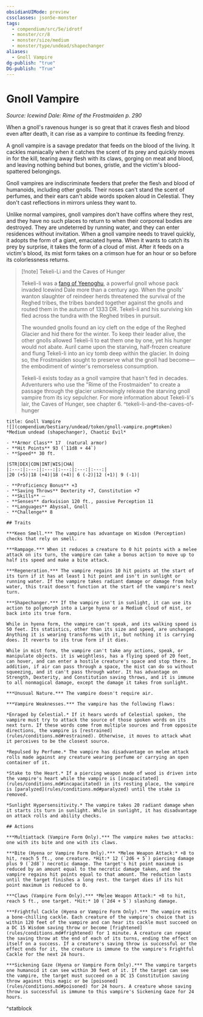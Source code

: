 ```yaml
---
obsidianUIMode: preview
cssclasses: json5e-monster
tags:
  - compendium/src/5e/idrotf
  - monster/cr/8
  - monster/size/medium
  - monster/type/undead/shapechanger
aliases:
  - Gnoll Vampire
dg-publish: "true"
DG-publish: "True"
---
```

# Gnoll Vampire
*Source: Icewind Dale: Rime of the Frostmaiden p. 290*  

When a gnoll's ravenous hunger is so great that it craves flesh and blood even after death, it can rise as a vampire to continue its feeding frenzy.

A gnoll vampire is a savage predator that feeds on the blood of the living. It cackles maniacally when it catches the scent of its prey and quickly moves in for the kill, tearing away flesh with its claws, gorging on meat and blood, and leaving nothing behind but bones, gristle, and the victim's blood-spattered belongings.

Gnoll vampires are indiscriminate feeders that prefer the flesh and blood of humanoids, including other gnolls. Their noses can't stand the scent of perfumes, and their ears can't abide words spoken aloud in Celestial. They don't cast reflections in mirrors unless they want to.

Unlike normal vampires, gnoll vampires don't have coffins where they rest, and they have no such places to return to when their corporeal bodies are destroyed. They are undeterred by running water, and they can enter residences without invitation. When a gnoll vampire needs to travel quickly, it adopts the form of a giant, emaciated hyena. When it wants to catch its prey by surprise, it takes the form of a cloud of mist. After it feeds on a victim's blood, its mist form takes on a crimson hue for an hour or so before its colorlessness returns.

> [!note] Tekeli-Li and the Caves of Hunger
> 
> Tekeli-li was a [fang of Yeenoghu](compendium/bestiary/fiend/gnoll-fang-of-yeenoghu.md), a powerful gnoll whose pack invaded Icewind Dale more than a century ago. When the gnolls' wanton slaughter of reindeer herds threatened the survival of the Reghed tribes, the tribes banded together against the gnolls and routed them in the autumn of 1333 DR. Tekeli-li and his surviving kin fled across the tundra with the Reghed tribes in pursuit.
> 
> The wounded gnolls found an icy cleft on the edge of the Reghed Glacier and hid there for the winter. To keep their leader alive, the other gnolls allowed Tekeli-li to eat them one by one, yet his hunger would not abate. Auril came upon the starving, half-frozen creature and flung Tekeli-li into an icy tomb deep within the glacier. In doing so, the Frostmaiden sought to preserve what the gnoll had become—the embodiment of winter's remorseless consumption.
> 
> Tekeli-li exists today as a gnoll vampire that hasn't fed in decades. Adventurers who use the "Rime of the Frostmaiden" to create a passage through the glacier unknowingly release the starving gnoll vampire from its icy sepulcher. For more information about Tekeli-li's lair, the Caves of Hunger, see chapter 6.
^tekeli-li-and-the-caves-of-hunger

```ad-statblock
title: Gnoll Vampire
![](compendium/bestiary/undead/token/gnoll-vampire.png#token)
*Medium undead (shapechanger), Chaotic Evil*

- **Armor Class** 17  (natural armor)
- **Hit Points** 93 (`11d8 + 44`)
- **Speed** 30 ft.

|STR|DEX|CON|INT|WIS|CHA|
|:---:|:---:|:---:|:---:|:---:|:---:|
|20 (+5)|18 (+4)|18 (+4)| 6 (-2)|12 (+1)| 9 (-1)|

- **Proficiency Bonus** +3
- **Saving Throws** Dexterity +7, Constitution +7
- **Skills** ⏤
- **Senses** darkvision 120 ft., passive Perception 11
- **Languages** Abyssal, Gnoll
- **Challenge** 8

## Traits

***Keen Smell.*** The vampire has advantage on Wisdom (Perception) checks that rely on smell.

***Rampage.*** When it reduces a creature to 0 hit points with a melee attack on its turn, the vampire can take a bonus action to move up to half its speed and make a bite attack.

***Regeneration.*** The vampire regains 10 hit points at the start of its turn if it has at least 1 hit point and isn't in sunlight or running water. If the vampire takes radiant damage or damage from holy water, this trait doesn't function at the start of the vampire's next turn.

***Shapechanger.*** If the vampire isn't in sunlight, it can use its action to polymorph into a Large hyena or a Medium cloud of mist, or back into its true form.

While in hyena form, the vampire can't speak, and its walking speed is 50 feet. Its statistics, other than its size and speed, are unchanged. Anything it is wearing transforms with it, but nothing it is carrying does. It reverts to its true form if it dies.

While in mist form, the vampire can't take any actions, speak, or manipulate objects. it is weightless, has a flying speed of 20 feet, can hover, and can enter a hostile creature's space and stop there. In addition, if air can pass through a space, the mist can do so without squeezing, and it can't pass through water. It has advantage on Strength, Dexterity, and Constitution saving throws, and it is immune to all nonmagical damage, except the damage it takes from sunlight.

***Unusual Nature.*** The vampire doesn't require air.

***Vampire Weaknesses.*** The vampire has the following flaws:

*Enraged by Celestial.* If it hears words of Celestial spoken, the vampire must try to attack the source of those spoken words on its next turn. If these words come from multiple sources and from opposite directions, the vampire is [restrained](rules/conditions.md#restrained). Otherwise, it moves to attack what it perceives to be the closest source.

*Repulsed by Perfume.* The vampire has disadvantage on melee attack rolls made against any creature wearing perfume or carrying an open container of it.

*Stake to the Heart.* If a piercing weapon made of wood is driven into the vampire's heart while the vampire is [incapacitated](rules/conditions.md#incapacitated) in its resting place, the vampire is [paralyzed](rules/conditions.md#paralyzed) until the stake is removed.

*Sunlight Hypersensitivity.* The vampire takes 20 radiant damage when it starts its turn in sunlight. While in sunlight, it has disadvantage on attack rolls and ability checks.

## Actions

***Multiattack (Vampire Form Only).*** The vampire makes two attacks: one with its bite and one with its claws.

***Bite (Hyena or Vampire Form Only).*** *Melee Weapon Attack:* +8 to hit, reach 5 ft., one creature. *Hit:* 12 (`2d6 + 5`) piercing damage plus 9 (`2d8`) necrotic damage. The target's hit point maximum is reduced by an amount equal to the necrotic damage taken, and the vampire regains hit points equal to that amount. The reduction lasts until the target finishes a long rest. the target dies if its hit point maximum is reduced to 0.

***Claws (Vampire Form Only).*** *Melee Weapon Attack:* +8 to hit, reach 5 ft., one target. *Hit:* 10 (`2d4 + 5`) slashing damage.

***Frightful Cackle (Hyena or Vampire Form Only).*** The vampire emits a bone-chilling cackle. Each creature of the vampire's choice that is within 120 feet of the vampire and can hear its cackle must succeed on a DC 15 Wisdom saving throw or become [frightened](rules/conditions.md#frightened) for 1 minute. A creature can repeat the saving throw at the end of each of its turns, ending the effect on itself on a success. If a creature's saving throw is successful or the effect ends for it, the creature is immune to the vampire's Frightful Cackle for the next 24 hours.

***Sickening Gaze (Hyena or Vampire Form Only).*** The vampire targets one humanoid it can see within 30 feet of it. If the target can see the vampire, the target must succeed on a DC 15 Constitution saving throw against this magic or be [poisoned](rules/conditions.md#poisoned) for 24 hours. A creature whose saving throw is successful is immune to this vampire's Sickening Gaze for 24 hours.
```
^statblock